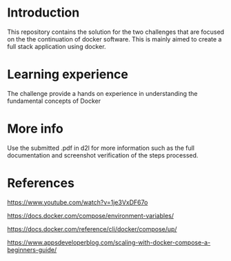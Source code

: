 # Introduction

This repository contains the solution for the two challenges that are focused on the the continuation of docker software. This is mainly aimed to create a full stack application using docker.

# Learning experience
The challenge provide a hands on experience in understanding the fundamental concepts of Docker

# More info
Use the submitted .pdf in d2l for more information such as the full documentation and screenshot verification of the steps processed.

# References

https://www.youtube.com/watch?v=1je3VxDF67o

https://docs.docker.com/compose/environment-variables/

https://docs.docker.com/reference/cli/docker/compose/up/

https://www.appsdeveloperblog.com/scaling-with-docker-compose-a-beginners-guide/

